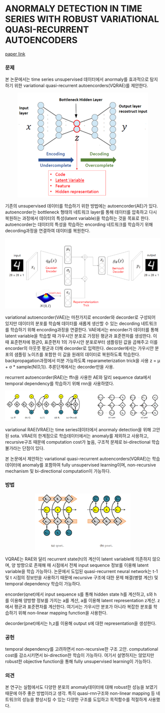 # ANORMALY DETECTION IN TIME SERIES WITH ROBUST VARIATIONAL QUASI-RECURRENT AUTOENCODERS

[paper link](https://ieeexplore.ieee.org/abstract/document/9835268?casa_token=qM7YMrxC3nwAAAAA:u612PIVhZ7OSH9BlkP3-b3oqpe8URi_QleplMr7NEo13RkpiJ0BHZi4XLC6RqqpABlQpMqRxlzo)

### 문제

본 논문에서는 time series unsupervised 데이터에서 anormaly를 효과적으로 탐지하기 위한 variational quasi-recurrent autoencorders(VQRAE)를 제안한다.

<p align="center"><img src="../resource/kieu2022anomaly_1.png"></p>

기존의 unsupervised 데이터를 학습하기 위한 방법에는 autoencorder(AE)가 있다. autoencorder는 bottleneck 형태의 네트워크 layer를 통해 데이터를 압축하고
다시 복원하는 과정에서 데이터의 특성(latent variable)을 학습하는 것을 목표로 한다. autoencorder는 데이터의 특성을 학습하는 encording 네트워크를
학습하기 위해 decording과정을 연결하여 데이터를 복원한다.

<p align="center"><img src="../resource/kieu2022anomaly_2.png"></p>

variational autoencorder(VAE)는 마찬가지로 encorder와 decorder로 구성되어 있지만 데이터의 분포를 학습해
데이터를 새롭게 생산할 수 있는 decording 네트워크를 학습하기 위해 encording과정을 연결한다.
VAE에서는 encorder가 데이터를 통해 latent variable을 학습할 때 가우시안 분포로 가정된 평균과 표준편차를 생성한다.
이때 표준편차에 평균0, 표준편차 1의 가우시안 분포로부터 샘플링된 값을 곱해주고 이를 encorder의 아웃풋 평균과 더해 decorder로 입력한다.
decorder에서는 가우시안 분포의 샘플링 노이즈를 포함한 이 값을 원래의 데이터로 복원하도록 학습한다.
backpropagation과정에서 미분 가능하도록 reparameterization trick을 사용 z = μ + σ * sample(N(0,1)).
추론단계에서는 decorder만을 사용.

recurrent autoencorder(RAE)는 ffn을 사용한 AE와 달리 sequence data에서 temporal dependency를 학습하기 위해 rnn을 사용하였다.

<p align="center"><img src="../resource/kieu2022anomaly_3.png"></p>

variational RAE(VRAE)는 time series데이터에서 anormaly detection을 위해 고안된 sota.
VRAE의 한계점으로 학습데이터에서는 anomaly를 제외하고 사용하고, recursive구조 때문에 computation cost가 높음, 구조적 문제로 bi-directional 학습 불가라는 단점이 있다.

본 논문에서 제안하는 variational quasi-recurrent autoencorders(VQRAE)는 학습데이터에 anomaly를 포함하여 fully unsupervised learning이며, 
non-recursive mechanism 및 bi-directional computation이 가능하다.

### 방법

<p align="center"><img src="../resource/kieu2022anomaly_4.png"></p>

VQRAE는 RAE와 달리 recurrent state(h)의 계산이 latent variable에 의존하지 않으며, 양 방향으로 존재해 매 시점에서 전체 input sequence 정보를 이용해
latent variable을 학습 가능하다. 논문에서 도입된 quasi-recurrent neural network는 t-1 및 t 시점의 정보만을 사용하기 때문에
recursive 구조에 대한 문제 해결(병렬 계산) 및 temporal dependency 학습이 가능하다.

encorder(qnet)에서 input sequence s를 통해 hidden state h를 계산하고, s와 h를 이용해 양방향 정보를 가지는 a를 계산, a를 이용해 latent representation z계산.
z에서 평균과 표준편차를 계산한다. 여기서는 가우시안 분포가 아니라 복잡한 분포를 학습하기 위해 non-linear mapping function을 사용한다.

decorder(pnet)에서는 h,z를 이용해 output s에 대한 representation을 생성한다.

### 공헌

temporal dependency를 고려하면서 non-recursive한 구조 고안. computational cost를 감소시키면서 bi-direction한 학습이 가능하다.
여기서 설명하지는 않았지만 robust한 objective function을 통해 fully unsupervised learning이 가능하다.

### 의견

본 연구는 실험에서도 다양한 분포의 anomaly데이터에 대해 robust한 성능을 보였기 때문에 아주 좋은 방법이라고 생각. 특히 quasi-rnn구조와 non-linear mapping 등
네트워크의 성능을 향상시킬 수 있는 다양한 구조를 도입하고 목적함수를 적절하게 사용했다.
